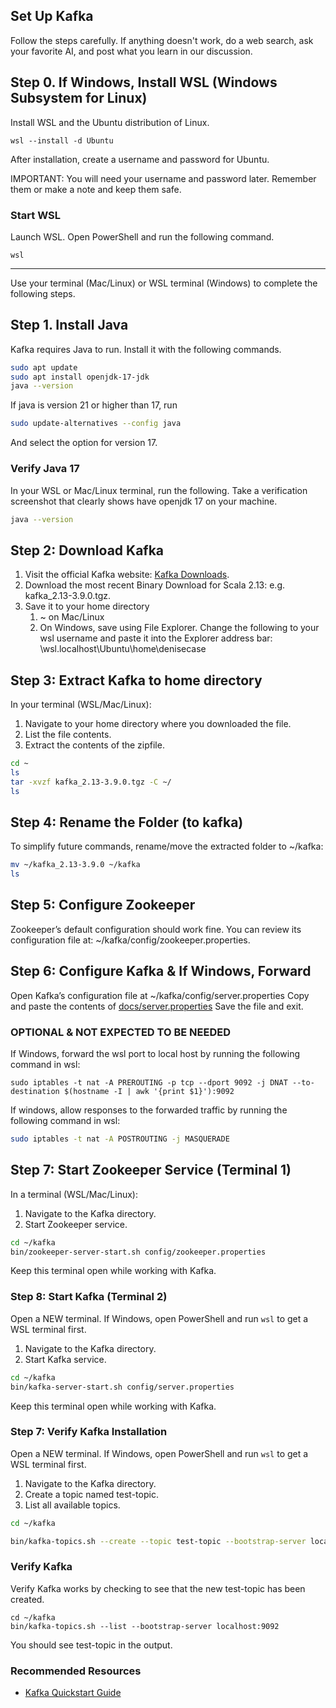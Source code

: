 ## Set Up Kafka 

Follow the steps carefully. 
If anything doesn't work, do a web search, ask your favorite AI, and post what you learn in our discussion. 

## Step 0. If Windows, Install WSL (Windows Subsystem for Linux)

Install WSL and the Ubuntu distribution of Linux.

```shell
wsl --install -d Ubuntu
```

After installation, create a username and password for Ubuntu.

IMPORTANT: You will need your username and password later. Remember them or make a note and keep them safe. 

### Start WSL

Launch WSL. Open PowerShell and run the following command. 

```shell
wsl
```

-----

Use your terminal (Mac/Linux) or WSL terminal (Windows) to complete the following steps. 

## Step 1. Install Java 

Kafka requires Java to run. Install it with the following commands.

```zsh
sudo apt update
sudo apt install openjdk-17-jdk
java --version
```

If java is version 21 or higher than 17, run

```zsh
sudo update-alternatives --config java
```
And select the option for version 17. 

### Verify Java 17

In your WSL or Mac/Linux terminal, run the following.
Take a verification screenshot that clearly shows have openjdk 17 on your machine.

```zsh
java --version
```

## Step 2: Download Kafka

1. Visit the official Kafka website: [Kafka Downloads](https://kafka.apache.org/downloads).
2. Download the most recent Binary Download for Scala 2.13: e.g. kafka_2.13-3.9.0.tgz. 
3. Save it to your home directory 
   1. ~ on Mac/Linux
   2. On Windows, save using File Explorer. Change the following to your wsl username and paste it into the Explorer address bar: \\wsl.localhost\Ubuntu\home\denisecase

## Step 3: Extract Kafka to home directory

In your terminal (WSL/Mac/Linux):

1. Navigate to your home directory where you downloaded the file. 
2. List the file contents.
3. Extract the contents of the zipfile.

```zsh
cd ~
ls
tar -xvzf kafka_2.13-3.9.0.tgz -C ~/
ls
```

## Step 4: Rename the Folder (to kafka)

To simplify future commands, rename/move the extracted folder to ~/kafka:

```bash
mv ~/kafka_2.13-3.9.0 ~/kafka
ls
```

## Step 5: Configure Zookeeper

Zookeeper’s default configuration should work fine. You can review its configuration file at:
 ~/kafka/config/zookeeper.properties.


## Step 6: Configure Kafka & If Windows, Forward
Open Kafka’s configuration file at ~/kafka/config/server.properties
Copy and paste the contents of [docs/server.properties](docs/server.properties)
Save the file and exit.

### OPTIONAL & NOT EXPECTED TO BE NEEDED

   If Windows, forward the wsl port to local host by running the following command in wsl:
   ```
   sudo iptables -t nat -A PREROUTING -p tcp --dport 9092 -j DNAT --to-destination $(hostname -I | awk '{print $1}'):9092
   ```

   If windows, allow responses to the forwarded traffic by running the following command in wsl:
   ```zsh
   sudo iptables -t nat -A POSTROUTING -j MASQUERADE
   ```

## Step 7: Start Zookeeper Service (Terminal 1)

In a terminal (WSL/Mac/Linux):

1. Navigate to the Kafka directory.
2. Start Zookeeper service. 

```zsh
cd ~/kafka
bin/zookeeper-server-start.sh config/zookeeper.properties
```

Keep this terminal open while working with Kafka.


### Step 8: Start Kafka (Terminal 2)

Open a NEW terminal. If Windows, open PowerShell and run `wsl` to get a WSL terminal first.

1. Navigate to the Kafka directory.
2. Start Kafka service. 

```zsh
cd ~/kafka
bin/kafka-server-start.sh config/server.properties
```

Keep this terminal open while working with Kafka. 

### Step 7: Verify Kafka Installation

Open a NEW terminal. If Windows, open PowerShell and run `wsl` to get a WSL terminal first.

1. Navigate to the Kafka directory.
2. Create a topic named test-topic. 
3. List all available topics. 

```zsh
cd ~/kafka

bin/kafka-topics.sh --create --topic test-topic --bootstrap-server localhost:9092 --partitions 1 --replication-factor 1

```

### Verify Kafka

Verify Kafka works by checking to see that the new test-topic has been created.

```
cd ~/kafka
bin/kafka-topics.sh --list --bootstrap-server localhost:9092
```

You should see test-topic in the output.


### Recommended Resources

- [Kafka Quickstart Guide](https://kafka.apache.org/quickstart)
